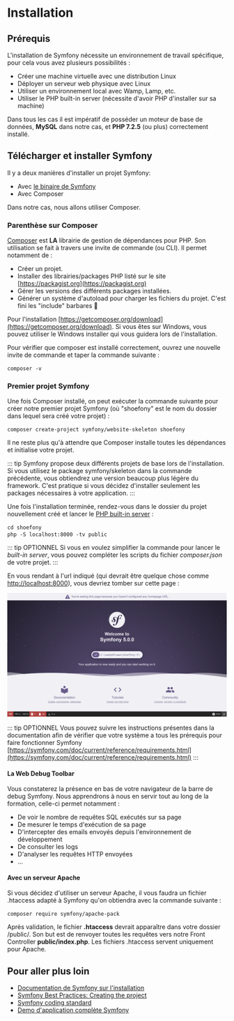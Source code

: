 # Installation

## Prérequis

L'installation de Symfony nécessite un environnement de travail spécifique, pour cela vous avez plusieurs possibilités : 
- Créer une machine virtuelle avec une distribution Linux
- Déployer un serveur web physique avec Linux
- Utiliser un environnement local avec Wamp, Lamp, etc.
- Utiliser le PHP built-in server (nécessite d'avoir PHP d'installer sur sa machine)

Dans tous les cas il est impératif de posséder un moteur de base de données, **MySQL** dans notre cas, et **PHP 7.2.5** (ou plus) correctement installé.

## Télécharger et installer Symfony

Il y a deux manières d'installer un projet Symfony:
- Avec [le binaire de Symfony](https://symfony.com/download)
- Avec Composer

Dans notre cas, nous allons utiliser Composer.

### Parenthèse sur Composer
[Composer](https://getcomposer.org) est **LA** librairie de gestion de dépendances pour PHP. Son utilisation se fait à travers une invite de commande (ou CLI). Il permet notamment de :
- Créer un projet.
- Installer des librairies/packages PHP listé sur le site [https://packagist.org](https://packagist.org)
- Gérer les versions des différents packages installées.
- Générer un système d'autoload pour charger les fichiers du projet. C'est fini les "include" barbares :tada:

Pour l'installation [https://getcomposer.org/download](https://getcomposer.org/download). Si vous êtes sur Windows, vous pouvez utiliser le Windows installer qui vous guidera lors de l'installation.

Pour vérifier que composer est installé correctement, ouvrez une nouvelle invite de commande et taper la commande suivante :

``` bash{4}
composer -v
```

### Premier projet Symfony

Une fois Composer installé, on peut exécuter la commande suivante pour créer notre premier projet Symfony (où "shoefony" est le nom du dossier dans lequel sera créé votre projet) :

``` bash{4}
composer create-project symfony/website-skeleton shoefony
```
Il ne reste plus qu'à attendre que Composer installe toutes les dépendances et initialise votre projet.

::: tip
Symfony propose deux différents projets de base lors de l'installation. Si vous utilisez le package symfony/skeleton dans la commande précédente, vous obtiendrez une version beaucoup plus légère du framework. C'est pratique si vous décidez d'installer seulement les packages nécessaires à votre application.
:::

Une fois l'installation terminée, rendez-vous dans le dossier du projet nouvellement créé et lancer le [PHP built-in server](https://www.php.net/manual/fr/features.commandline.webserver.php) :
``` bash{4}
cd shoefony
php -S localhost:8000 -tv public
```

::: tip OPTIONNEL
Si vous en voulez simplifier la commande pour lancer le *built-in server*, vous pouvez compléter les scripts du fichier *composer.json* de votre projet.
:::

En vous rendant à l'url indiqué (qui devrait être quelque chose comme [http://localhost:8000](http://localhost:8000)), vous devriez tomber sur cette page :

![Symfony welcome page](/img/sf-home.png)

::: tip OPTIONNEL
Vous pouvez suivre les instructions présentes dans la documentation afin de vérifier que votre système a tous les prérequis pour faire fonctionner Symfony [https://symfony.com/doc/current/reference/requirements.html](https://symfony.com/doc/current/reference/requirements.html)
:::

#### La Web Debug Toolbar

Vous constaterez la présence en bas de votre navigateur de la barre de debug Symfony.
Nous apprendrons à nous en servir tout au long de la formation, celle-ci permet notamment :
- De voir le nombre de requêtes SQL exécutés sur sa page
- De mesurer le temps d'exécution de sa page
- D'intercepter des emails envoyés depuis l'environnement de développement
- De consulter les logs
- D'analyser les requêtes HTTP envoyées
- ...

#### Avec un serveur Apache

Si vous décidez d'utiliser un serveur Apache, il vous faudra un fichier .htaccess adapté à Symfony qu'on obtiendra avec la commande suivante :

``` bash{4}
composer require symfony/apache-pack
```

Après validation, le fichier **.htaccess** devrait apparaître dans votre dossier /public/. Son but est de renvoyer toutes les requêtes vers notre Front Controller **public/index.php**. Les fichiers .htaccess servent uniquement pour Apache.

## Pour aller plus loin

- [Documentation de Symfony sur l'installation](https://symfony.com/doc/current/setup.html)
- [Symfony Best Practices: Creating the project](https://symfony.com/doc/current/best_practices.html#creating-the-project)
- [Symfony coding standard](https://symfony.com/doc/current/contributing/code/standards.html)
- [Demo d'application complète Symfony](https://github.com/symfony/demo)
